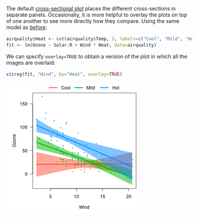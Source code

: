 ---
---



The default [cross-sectional plot](cross.html) places the different cross-sections in separate panels.  Occasionally, it is more helpful to overlay the plots on top of one another to see more directly how they compare.  Using the same model as [before](cross.html):


```r
airquality$Heat <- cut(airquality$Temp, 3, labels=c("Cool", "Mild", "Hot"))
fit <- lm(Ozone ~ Solar.R + Wind * Heat, data=airquality)
```

We can specify `overlay=TRUE` to obtain a version of the plot in which all the images are overlaid:


```r
visreg(fit, "Wind", by="Heat", overlay=TRUE)
```

![plot of chunk wind_heat](img/overlay-wind_heat-1.png)
